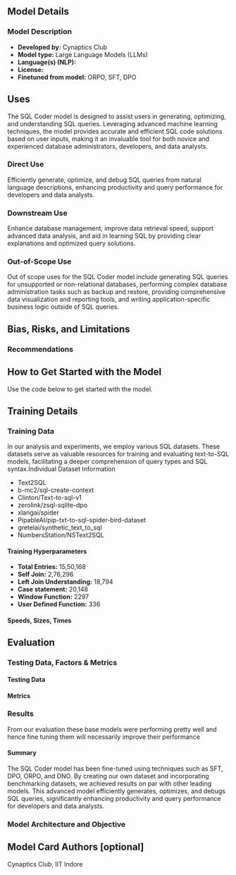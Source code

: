## Model Details

### Model Description
- **Developed by:** Cynaptics Club
- **Model type:** Large Language Models (LLMs)
- **Language(s) (NLP):** 
- **License:** 
- **Finetuned from model:** ORPO, SFT, DPO

## Uses

The SQL Coder model is designed to assist users in generating, optimizing, and understanding SQL queries. Leveraging advanced machine learning techniques, the model provides accurate and efficient SQL code solutions based on user inputs, making it an invaluable tool for both novice and experienced database administrators, developers, and data analysts.

### Direct Use

Efficiently generate, optimize, and debug SQL queries from natural language descriptions, enhancing productivity and query performance for developers and data analysts.

### Downstream Use

Enhance database management, improve data retrieval speed, support advanced data analysis, and aid in learning SQL by providing clear explanations and optimized query solutions.

### Out-of-Scope Use

Out of scope uses for the SQL Coder model include generating SQL queries for unsupported or non-relational databases, performing complex database administration tasks such as backup and restore, providing comprehensive data visualization and reporting tools, and writing application-specific business logic outside of SQL queries.

## Bias, Risks, and Limitations


### Recommendations

<!-- This section is meant to convey recommendations with respect to the bias, risk, and technical limitations. -->

## How to Get Started with the Model

Use the code below to get started with the model.



## Training Details

### Training Data
In our analysis and experiments, we employ various SQL datasets. These datasets serve as valuable resources for training and evaluating text-to-SQL models, facilitating a deeper comprehension of query types and SQL syntax.Individual Dataset Information
- Text2SQL
- b-mc2/sql-create-context
- Clinton/Text-to-sql-v1
- zerolink/zsql-sqlite-dpo
- xlangai/spider
- PipableAI/pip-txt-to-sql-spider-bird-dataset
- gretelai/synthetic_text_to_sql
- NumbersStation/NSText2SQL

#### Training Hyperparameters

- **Total Entries:** 15,50,168
- **Self Join:** 2,76,296
- **Left Join Understanding:** 18,794
- **Case statement:** 20,148
- **Window Function:** 2297
- **User Defined Function:** 336

#### Speeds, Sizes, Times

<!-- This section provides information about throughput, start/end time, checkpoint size if relevant, etc. -->

## Evaluation

<!-- This section describes the evaluation protocols and provides the results. -->

### Testing Data, Factors & Metrics

#### Testing Data

#### Metrics

### Results

From our evaluation these base models were performing pretty well and hence fine tuning them will necessarily improve their performance

#### Summary

The SQL Coder model has been fine-tuned using techniques such as SFT, DPO, ORPO, and DNO. By creating our own dataset and incorporating benchmarking datasets, we achieved results on par with other leading models. This advanced model efficiently generates, optimizes, and debugs SQL queries, significantly enhancing productivity and query performance for developers and data analysts.

### Model Architecture and Objective

## Model Card Authors [optional]

Cynaptics Club, IIT Indore

